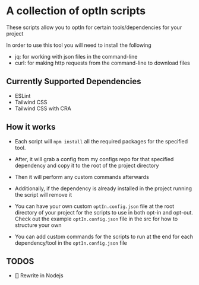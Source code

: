 # A collection of optIn scripts

These scripts allow you to optIn for certain tools/dependencies for your project

In order to use this tool you will need to install the following

- jq: for working with json files in the command-line
- curl: for making http requests from the command-line to download files

## Currently Supported Dependencies

- ESLint
- Tailwind CSS
- Tailwind CSS with CRA

## How it works

- Each script will `npm install` all the required packages for the specified tool.
- After, it will grab a config from my configs repo for that specified dependency and copy it to the root of the project directory
- Then it will perform any custom commands afterwards
- Additionally, if the dependency is already installed in the project running the script will remove it
- You can have your own custom `optIn.config.json` file at the root directory of your project for the scripts to use in both opt-in and opt-out. Check out the example `optIn.config.json` file in the src for how to structure your own

- You can add custom commands for the scripts to run at the end for each dependency/tool in the `optIn.config.json` file

## TODOS

- [] Rewrite in Nodejs
